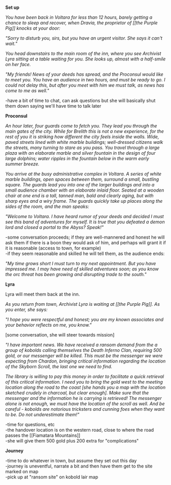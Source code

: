 **Set up**
 
_You have been back in Voltara for less than 12 hours, barely getting a chance to sleep and recover, when Dravia, the proprietor of [[the Purple Pig]] knocks at your door:_
 
_"Sorry to disturb you, sirs, but you have an urgent visitor. She says it can't wait."_
 
_You head downstairs to the main room of the inn, where you see Archivist Lyra sitting at a table waiting for you. She looks up, almost with a half-smile on her face._
 
_"My friends! News of your deeds has spread, and the Proconsul would like to meet you. You have an audience in two hours, and must be ready to go. I could not delay this, but after you meet with him we must talk, as news has come to me as well."_
 
-have a bit of time to chat, can ask questions but she will basically shut them down saying we'll have time to talk later
 
**Proconsul**
 
_An hour later, four guards come to fetch you. They lead you through the main gates of the city. While for Brelith this is not a new experience, for the rest of you it is striking how different the city feels inside the walls. Wide, paved streets lined with white marble buildings; well-dressed citizens walk the streets, many turning to stare as you pass. You travel through a large plaza with an elaborate marble and silver fountain in the design of four large dolphins; water ripples in the fountain below in the warm early summer breeze._
 
_You arrive at the busy administrative complex in Voltara. A series of white marble buildings, open spaces between them, surround a small, bustling square. The guards lead you into one of the larger buildings and into a small audience chamber with an elaborate inlaid floor. Seated at a wooden chair at one end is a tall, tanned man, bald and clearly aging, but with sharp eyes and a wiry frame. The guards quickly take up places along the sides of the room, and the man speaks:_
 
_"Welcome to Voltara. I have heard rumor of your deeds and decided I must see this band of adventures for myself. It is true that you defeated a demon lord and closed a portal to the Abyss? Speak!"_
 
-some conversation proceeds; if they are well-mannered and honest he will ask them if there is a boon they would ask of him, and perhaps will grant it if it is reasonable (access to town, for example)  
-if they seem reasonable and skilled he will tell them, as the audience ends:
 
_"My time grows short I must turn to my next appointment. But you have impressed me. I may have need of skilled adventures soon; as you know the orc threat has been growing and disrupting trade to the south."_
 
**Lyra**
 
Lyra will meet them back at the inn.
 
_As you return from town, Archivist Lyra is waiting at [[the Purple Pig]]. As you enter, she says:_
 
_"I hope you were respectful and honest; you are my known associates and your behavior reflects on me, you know."_
 
[some conversation, she will steer towards mission]
 
_"I have important news. We have received a ransom demand from the a group of kobolds calling themselves the Death Inferno Clan, requiring 500 gold, or our messenger will be killed. This must be the messenger we were expecting from Chardon, bringing critical information regarding the location of the Skyborn Scroll, the last one we need to find._
 
_The library is willing to pay this money in order to facilitate a quick retrieval of this critical information. I need you to bring the gold west to the meeting location along the road to the coast [she hands you a map with the location sketched crudely in charcoal, but clear enough]. Make sure that the messenger and the information he is carrying is retrieved! The messenger alone is not enough, we must have the location of the scroll as well. And be careful - kobolds are notorious tricksters and cunning foes when they want to be. Do not underestimate them!"_
 
-time for questions, etc  
-the handover location is on the western road, close to where the road passes the [[Fiamatara Mountains]]  
-she will give them 500 gold plus 200 extra for "complications"
 
**Journey**
 
-time to do whatever in town, but assume they set out this day  
-journey is uneventful, narrate a bit and then have them get to the site marked on map  
-pick up at "ransom site" on kobold lair map